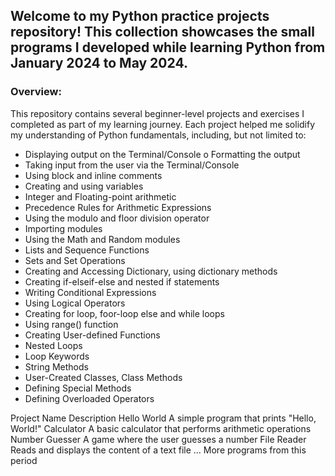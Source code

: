 ## Welcome to my Python practice projects repository! This collection showcases the small programs I developed while learning Python from **January 2024 to May 2024**.

### **Overview:**    
This repository contains several beginner-level projects and exercises I completed as part of my learning journey. Each project helped me solidify my understanding of Python fundamentals, including, but not limited to:

- Displaying output on the Terminal/Console o Formatting the output
- Taking input from the user via the Terminal/Console
- Using block and inline comments
- Creating and using variables
- Integer and Floating-point arithmetic
- Precedence Rules for Arithmetic Expressions
- Using the modulo and floor division operator
- Importing modules
- Using the Math and Random modules
- Lists and Sequence Functions
- Sets and Set Operations
- Creating and Accessing Dictionary, using dictionary methods
- Creating if-elseif-else and nested if statements
- Writing Conditional Expressions
- Using Logical Operators
- Creating for loop, foor-loop else and while loops
- Using range() function
- Creating User-defined Functions
- Nested Loops
- Loop Keywords
- String Methods
- User-Created Classes, Class Methods
- Defining Special Methods
- Defining Overloaded Operators

Project Name	Description
Hello World	A simple program that prints "Hello, World!"
Calculator	A basic calculator that performs arithmetic operations
Number Guesser	A game where the user guesses a number
File Reader	Reads and displays the content of a text file
...	More programs from this period
